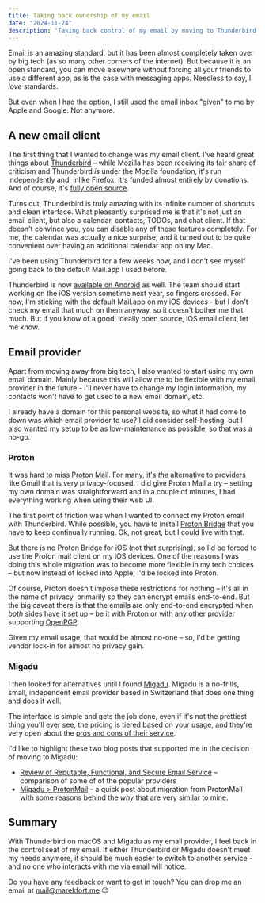 ```yaml
---
title: Taking back ownership of my email
date: "2024-11-24"
description: "Taking back control of my email by moving to Thunderbird and Migadu"
---
```


Email is an amazing standard, but it has been almost completely taken over by big tech (as so many other corners of the internet). But because it is an open standard, you can move elsewhere without forcing all your friends to use a different app, as is the case with messaging apps. Needless to say, I _love_ standards.

But even when I had the option, I still used the email inbox "given" to me by Apple and Google. Not anymore.

## A new email client

The first thing that I wanted to change was my email client. I've heard great things about [Thunderbird](https://www.thunderbird.net/en-US/) – while Mozilla has been receiving its fair share of criticism and Thunderbird _is_ under the Mozilla foundation, it's run independently and, inlike Firefox, it's funded almost entirely by donations. And of course, it's [fully open source](https://github.com/thunderbird).

Turns out, Thunderbird is truly amazing with its infinite number of shortcuts and clean interface. What pleasantly surprised me is that it's not just an email client, but also a calendar, contacts, TODOs, and chat client. If that doesn't convince you, you can disable any of these features completely. For me, the calendar was actually a nice surprise, and it turned out to be quite convenient over having an additional calendar app on my Mac.

I've been using Thunderbird for a few weeks now, and I don't see myself going back to the default Mail.app I used before.

Thunderbird is now [available on Android](https://www.thunderbird.net/en-US/mobile/) as well. The team should start working on the iOS version sometime next year, so fingers crossed. For now, I'm sticking with the default Mail.app on my iOS devices - but I don't check my email that much on them anyway, so it doesn't bother me that much. But if you know of a good, ideally open source, iOS email client, let me know.

## Email provider

Apart from moving away from big tech, I also wanted to start using my own email domain. Mainly because this will allow me to be flexible with my email provider in the future - I'll never have to change my login information, my contacts won't have to get used to a new email domain, etc.

I already have a domain for this personal website, so what it had come to down was which email provider to use? I did consider self-hosting, but I also wanted my setup to be as low-maintenance as possible, so that was a no-go.

### Proton

It was hard to miss [Proton Mail](https://proton.me/mail). For many, it's _the_ alternative to providers like Gmail that is very privacy-focused. I did give Proton Mail a try – setting my own domain was straightforward and in a couple of minutes, I had everything working when using their web UI.

The first point of friction was when I wanted to connect my Proton email with Thunderbird. While possible, you have to install [Proton Bridge](https://proton.me/mail/bridge) that you have to keep continually running. Ok, not great, but I could live with that.

But there is no Proton Bridge for iOS (not that surprising), so I'd be forced to use the Proton mail client on my iOS devices. One of the reasons I was doing this whole migration was to become more flexible in my tech choices – but now instead of locked into Apple, I'd be locked into Proton.

Of course, Proton doesn't impose these restrictions for nothing – it's all in the name of privacy, primarily so they can encrypt emails end-to-end. But the big caveat there is that the emails are only end-to-end encrypted when _both_ sides have it set up – be it with Proton or with any other provider supporting [OpenPGP](https://www.openpgp.org/).

Given my email usage, that would be almost no-one – so, I'd be getting vendor lock-in for almost no privacy gain.

### Migadu

I then looked for alternatives until I found [Migadu](https://www.migadu.com/). Migadu is a no-frills, small, independent email provider based in Switzerland that does one thing and does it well.

The interface is simple and gets the job done, even if it's not the prettiest thing you'll ever see, the pricing is tiered based on your usage, and they're very open about the [pros and cons of their service](https://www.migadu.com/procon/).

I'd like to highlight these two blog posts that supported me in the decision of moving to Migadu:
- [Review of Reputable, Functional, and Secure Email Service](https://changelog.complete.org/archives/10711-review-of-reputable-functional-and-secure-email-service) – comparison of some of of the popular providers
- [Migadu > ProtonMail](https://timharek.no/blog/migrate-pm-migadu) – a quick post about migration from ProtonMail with some reasons behind the _why_ that are very similar to mine.

## Summary

With Thunderbird on macOS and Migadu as my email provider, I feel back in the control seat of my email. If either Thunderbird or Migadu doesn't meet my needs anymore, it should be much easier to switch to another service - and no one who interacts with me via email will notice.

Do you have any feedback or want to get in touch? You can drop me an email at <a href="mailto:mail@marekfort.me">mail@marekfort.me</a> 😉
